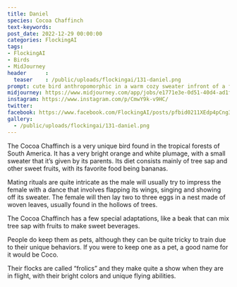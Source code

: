 ```yaml
---
title: Daniel
species: Cocoa Chaffinch
text-keywords: 
post_date: 2022-12-29 00:00:00
categories: FlockingAI
tags:
- FlockingAI
- Birds
- MidJourney 
header      :
  teaser    : /public/uploads/flockingai/131-daniel.png
prompt: cute bird anthropomorphic in a warm cozy sweater infront of a fireplace, drinking hot coco
midjourney: https://www.midjourney.com/app/jobs/e1771e3e-0d51-40d4-ad1f-79e011578f40
instagram: https://www.instagram.com/p/CmwY9k-v9HC/
twitter: 
facebook: https://www.facebook.com/FlockingAI/posts/pfbid0211XEdp4pCng3NpoXvMzh6vkvRYD69FL19rTc792WtCijERZDe1nCmLT2uR8Ve9zQl
gallery: 
  - /public/uploads/flockingai/131-daniel.png
---
```


The Cocoa Chaffinch is a very unique bird found in the tropical forests of South America. It has a very bright orange and white plumage, with a small sweater that it’s given by its parents. Its diet consists mainly of tree sap and other sweet fruits, with its favorite food being bananas.

Mating rituals are quite intricate as the male will usually try to impress the female with a dance that involves flapping its wings, singing and showing off its sweater. The female will then lay two to three eggs in a nest made of woven leaves, usually found in the hollows of trees.

The Cocoa Chaffinch has a few special adaptations, like a beak that can mix tree sap with fruits to make sweet beverages.

People do keep them as pets, although they can be quite tricky to train due to their unique behaviors. If you were to keep one as a pet, a good name for it would be Coco.

Their flocks are called “frolics” and they make quite a show when they are in flight, with their bright colors and unique flying abilities.
